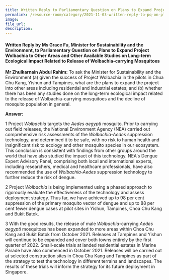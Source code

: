 ```yaml
---  
title: Written Reply to Parliamentary Question on Plans to Expand Project Wolbachia to Other Areas by Ms Grace Fu, Minister for Sustainability and the Environment  
permalink: /resource-room/category/2021-11-03-written-reply-to-pq-on-plans-to-expand-project-wolbachia-to-other-areas/  
image:  
file_url:  
description:  
---  
```

 
#### Written Reply by Ms Grace Fu, Minister for Sustainability and the Environment, to Parliamentary Question on Plans to Expand Project Wolbachia to Other Areas and Other Available Studies on Long-term Ecological Impact Related to Release of Wolbachia-carrying Mosquitoes

**Mr Zhulkarnain Abdul Rahim:** To ask the Minister for Sustainability and the Environment (a) given the success of Project Wolbachia in the pilots in Chua Chu Kang, Yishun and Tampines, what are the plans to expand the project into other areas including residential and industrial estates; and (b) whether there has been any studies done on the long-term ecological impact related to the release of Wolbachia-carrying mosquitoes and the decline of mosquito population in general.

**Answer:**

1 Project _Wolbachia_ targets the _Aedes aegypti_ mosquito. Prior to carrying out field releases, the National Environment Agency (NEA) carried out comprehensive risk assessments of the _Wolbachia-Aedes_ suppression technology, and determined it to be safe, with no risk to human health and insignificant risk to ecology and other mosquito species in our ecosystem. This conclusion is consistent with findings from other groups around the world that have also studied the impact of this technology. NEA&#39;s Dengue Expert Advisory Panel, comprising both local and international experts, including researchers, medical and healthcare professionals, have also recommended the use of _Wolbachia-Aedes_ suppression technology to further reduce the risk of dengue.

2 Project _Wolbachia_ is being implemented using a phased approach to rigorously evaluate the effectiveness of the technology and assess deployment strategy. Thus far, we have achieved up to 98 per cent suppression of the primary mosquito vector of dengue and up to 88 per cent fewer dengue cases at pilot sites in Yishun, Tampines, Choa Chu Kang and Bukit Batok.

3 With the good results, the release of male _Wolbachia_-carrying _Aedes aegypti_ mosquitoes has been expanded to more areas within Choa Chu Kang and Bukit Batok from October 2021. Releases at Tampines and Yishun will continue to be expanded and cover both towns entirely by the first quarter of 2022. Small-scale trials at landed residential estates in Marine Parade have also commenced in October 2021. Releases will be carried out at selected construction sites in Choa Chu Kang and Tampines as part of the strategy to test the technology in different terrains and landscapes. The results of these trials will inform the strategy for its future deployment in Singapore.
